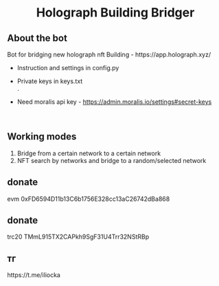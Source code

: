 <h1 align="center">Holograph Building Bridger</h1>

<h2>About the bot</h2>
Bot for bridging new holograph nft Building - https://app.holograph.xyz/ </br>


* Instruction and settings in config.py

* Private keys in  keys.txt </br>.

* Need moralis api key - https://admin.moralis.io/settings#secret-keys
 </br>


<h2>Working modes</h2>

1. Bridge from a certain network to a certain network </br>
2. NFT search by networks and bridge to a random/selected network </br>


<h2>donate</h2> evm 0xFD6594D11b13C6b1756E328cc13aC26742dBa868
<h2>donate</h2> trc20 TMmL915TX2CAPkh9SgF31U4Trr32NStRBp

<h2>тг</h2> https://t.me/iliocka
